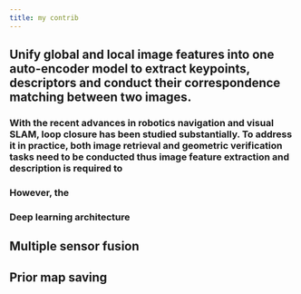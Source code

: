 ```yaml
---
title: my contrib
---
```


## Unify global and local image features into one auto-encoder model to extract keypoints, descriptors and conduct their correspondence matching between two images.
### With the recent advances in robotics navigation and visual SLAM, loop closure has been studied substantially. To address it in practice, both image retrieval and geometric verification tasks need to be conducted thus image feature extraction and description is required to
### However, the
### Deep learning architecture
## Multiple sensor fusion
## Prior map saving
